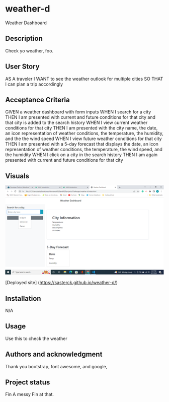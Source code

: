# weather-d
Weather Dashboard

## Description
Check yo weather, foo.

## User Story
AS A traveler
I WANT to see the weather outlook for multiple cities
SO THAT I can plan a trip accordingly

## Acceptance Criteria
GIVEN a weather dashboard with form inputs
WHEN I search for a city
THEN I am presented with current and future conditions for that city and that city is added to the search history
WHEN I view current weather conditions for that city
THEN I am presented with the city name, the date, an icon representation of weather conditions, the temperature, the humidity, and the the wind speed
WHEN I view future weather conditions for that city
THEN I am presented with a 5-day forecast that displays the date, an icon representation of weather conditions, the temperature, the wind speed, and the humidity
WHEN I click on a city in the search history
THEN I am again presented with current and future conditions for that city

## Visuals
![Screenshot of Page](Screenshot%20(43).png)

[Deployed site] (https://sasterck.github.io/weather-d/)

## Installation
N/A

## Usage
Use this to check the weather

## Authors and acknowledgment
Thank you bootstrap, font awesome, and google, 


## Project status
Fin
A messy Fin at that.

